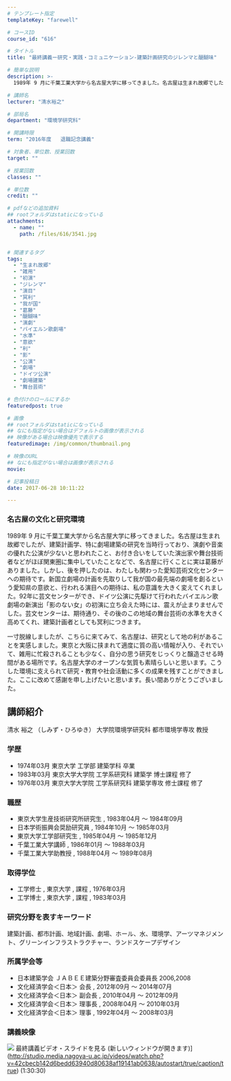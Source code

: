 ```yaml
---
# テンプレート指定
templateKey: "farewell"

# コースID
course_id: "616"

# タイトル
title: "最終講義ー研究・実践・コミュニケーション-建築計画研究のジレンマと醍醐味"

# 簡単な説明
description: >-
  1989年 9 月に千葉工業大学から名古屋大学に移ってきました。名古屋は生まれ故郷でしたが、建築計画学、特に劇場建築の研究を当時行っており、演劇や音楽の優れた公演が少ないと思われたこと、お付き合い...

# 講師名
lecturer: "清水裕之"

# 部局名
department: "環境学研究科"

# 開講時限
term: "2016年度	退職記念講義"

# 対象者、単位数、授業回数
target: ""

# 授業回数
classes: ""

# 単位数
credit: ""

# pdfなどの追加資料
## rootフォルダはstaticになっている
attachments: 
  - name: "" 
    path: /files/616/3541.jpg


# 関連するタグ
tags:
  - "生まれ故郷"
  - "雑用"
  - "初演"
  - "ジレンマ"
  - "演目"
  - "冥利"
  - "我が国"
  - "葛藤"
  - "醍醐味"
  - "演劇"
  - "バイエルン歌劇場"
  - "水準"
  - "意欲"
  - "利"
  - "影"
  - "公演"
  - "劇場"
  - "ドイツ公演"
  - "劇場建築"
  - "舞台芸術"

# 色付けのロールにするか
featuredpost: true

# 画像
## rootフォルダはstaticになっている
## なにも指定がない場合はデフォルトの画像が表示される
## 映像がある場合は映像優先で表示する
featuredimage: /img/common/thumbnail.png

# 映像のURL
## なにも指定がない場合は画像が表示される
movie: 

# 記事投稿日
date: 2017-06-28 10:11:22

---
```

### 名古屋の文化と研究環境 

1989年 9 月に千葉工業大学から名古屋大学に移ってきました。名古屋は生まれ故郷でしたが、建築計画学、特に劇場建築の研究を当時行っており、演劇や音楽の優れた公演が少ないと思われたこと、お付き合いをしていた演出家や舞台技術者などがほぼ関東圏に集中していたことなどで、名古屋に行くことに実は葛藤がありました。しかし、後を押したのは、わたしも関わった愛知芸術文化センターへの期待です。新国立劇場の計画を先取りして我が国の最先端の劇場を創るという愛知県の意欲と、行われる演目への期待は、私の意識を大きく変えてくれました。92年に芸文センターができ、ドイツ公演に先駆けて行われたバイエルン歌劇場の新演出「影のない女」の初演に立ち会えた時には、震えが止まりませんでした。芸文センターは、期待通り、その後のこの地域の舞台芸術の水準を大きく高めてくれ、建築計画者としても冥利につきます。 

一寸脱線しましたが、こちらに来てみて、名古屋は、研究として地の利があることを実感しました。東京と大阪に挟まれて適度に質の高い情報が入り、それでいて、雑用に忙殺されることも少なく、自分の思う研究をじっくりと醸造させる時間がある場所です。名古屋大学のオープンな気質も素晴らしいと思います。こうした環境に支えられて研究・教育や社会活動に多くの成果を残すことができました。ここに改めて感謝を申し上げたいと思います。長い間ありがとうございました。
## 講師紹介

清水 裕之 （しみず・ひろゆき） 大学院環境学研究科 都市環境学専攻 教授 

### 学歴

  * 1974年03月 東京大学 工学部 建築学科 卒業
  * 1983年03月 東京大学大学院 工学系研究科 建築学 博士課程 修了
  * 1976年03月 東京大学大学院 工学系研究科 建築学専攻 修士課程 修了

### 職歴

  * 東京大学生産技術研究所研究生 , 1983年04月 ～ 1984年09月
  * 日本学術振興会奨励研究員 , 1984年10月 ～ 1985年03月
  * 東京大学工学部研究生 , 1985年04月 ～ 1985年12月
  * 千葉工業大学講師 , 1986年01月 ～ 1988年03月
  * 千葉工業大学助教授 , 1988年04月 ～ 1989年08月

### 取得学位

  * 工学修士 , 東京大学 , 課程 , 1976年03月
  * 工学博士 , 東京大学 , 課程 , 1983年03月

### 研究分野を表すキーワード

建築計画、都市計画、地域計画、劇場、ホール、水、環境学、アーツマネジメント、グリーンインフラストラクチャー、ランドスケープデザイン

### 所属学会等

  * 日本建築学会 ＪＡＢＥＥ建築分野審査委員会委員長 2006,2008 
  * 文化経済学会＜日本＞ 会長 , 2012年09月 ～ 2014年07月
  * 文化経済学会＜日本＞ 副会長 , 2010年04月 ～ 2012年09月
  * 文化経済学会＜日本＞ 理事長 , 2008年04月 ～ 2010年03月
  * 文化経済学会＜日本＞ 理事 , 1992年04月 ～ 2008年03月
### 講義映像


![](/files/616/3541.jpg) 最終講義ビデオ・スライドを見る (新しいウィンドウが開きます)](http://studio.media.nagoya-u.ac.jp/videos/watch.php?v=42cbecb142d6bedd63940d80638af19141ab0638/autostart/true/caption/true) (1:30:30)
